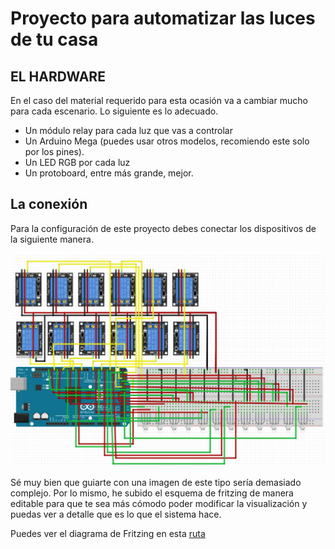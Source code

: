 # Proyecto para automatizar las luces de tu casa 

## EL HARDWARE

En el caso del material requerido para esta ocasión va a cambiar mucho para cada escenario. Lo siguiente es lo adecuado.

- Un módulo relay para cada luz que vas a controlar  
- Un Arduino Mega (puedes usar otros modelos, recomiendo este solo por los pines).  
- Un LED RGB por cada luz  
- Un protoboard, entre más grande, mejor.

## La conexión

Para la configuración de este proyecto debes conectar los dispositivos de la siguiente manera.

<img src="Assets/DiagramaFritzing.jpg"/>

Sé muy bien que guiarte con una imagen de este tipo sería demasiado complejo. Por lo mismo, he subido el esquema de fritzing de manera editable para que te sea más cómodo poder modificar la visualización y puedas ver a detalle que es lo que el sistema hace.

Puedes ver el diagrama de Fritzing en esta [ruta]()


